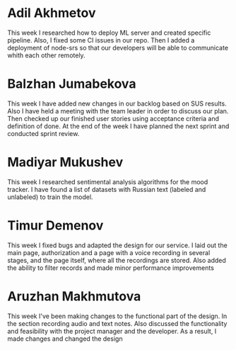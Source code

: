 # Adil Akhmetov
This week I researched how to deploy ML server and created specific pipeline. Also, I fixed some CI issues in our repo. Then I added a deployment of node-srs so that our developers will be able to communicate whith each other remotely.

# Balzhan Jumabekova
This week I have added new changes in our backlog based on SUS results. Also I have held a meeting with the team leader in order to discuss our plan. Then checked up our finished user stories using acceptance criteria and definition of done. At the end of the week I have planned the next sprint and conducted sprint review.

# Madiyar Mukushev
This week I researched sentimental analysis algorithms for the mood tracker. I have found a list of datasets with Russian text (labeled and unlabeled) to train the model.

# Timur Demenov
This week I fixed bugs and adapted the design for our service. I laid out the main page, authorization and a page with a voice recording in several stages, and the page itself, where all the recordings are stored. Also added the ability to filter records and made minor performance improvements

# Aruzhan Makhmutova
This week I've been making changes to the functional part of the design. In the section recording audio and text notes. Also discussed the functionality and feasibility with the project manager and the developer. As a result, I made changes and changed the design